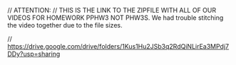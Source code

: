 // ATTENTION:
// THIS IS THE LINK TO THE ZIPFILE WITH ALL OF OUR VIDEOS FOR HOMEWORK PPHW3 NOT PHW3S. We had trouble stitching the video together due to the file sizes.

// https://drive.google.com/drive/folders/1Kus1Hu2JSb3q2RdQiNLirEa3MPdj7DDy?usp=sharing
